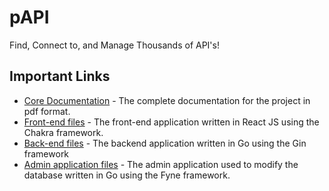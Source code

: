 # pAPI

Find, Connect to, and Manage Thousands of API's!

## Important Links

- [Core Documentation](/docs/Complete%20Project%20Documentation.pdf) - The complete documentation for the project in pdf format.
- [Front-end files](frontend/) - The front-end application written in React JS using the Chakra framework.
- [Back-end files](backend/) - The backend application written in Go using the Gin framework
- [Admin application files](admin-app/) - The admin application used to modify the database written in Go using the Fyne framework.
